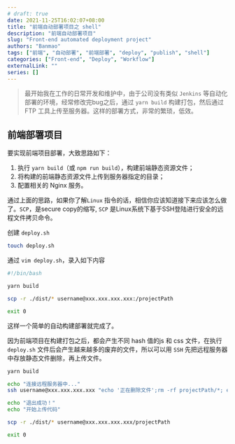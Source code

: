 ```yaml
---
# draft: true
date: 2021-11-25T16:02:07+08:00
title: "前端自动部署项目之 shell"
description: "前端自动部署项目"
slug: "Front-end automated deployment project"
authors: "Banmao"
tags: ["前端", "自动部署", "前端部署", "deploy", "publish", "shell"]
categories: ["Front-end", "Deploy", "Workflow"]
externalLink: ""
series: []
---
```


> 最开始我在工作的日常开发和维护中，由于公司没有类似 `Jenkins` 等自动化部署的环境，经常修改完bug之后，通过 `yarn build` 构建打包，然后通过 FTP 工具上传至服务器。这样的部署方式，非常的繁琐，低效。


## 前端部署项目

要实现前端项目部署，大致思路如下：

1. 执行 `yarn build`（或 `npm run build`），构建前端静态资源文件；
2. 将构建的前端静态资源文件上传到服务器指定的目录；
3. 配置相关的 Nginx 服务。

通过上面的思路，如果你了解`Linux` 指令的话，相信你应该知道接下来应该怎么做了。`SCP`，是secure copy的缩写, `SCP` 是Linux系统下基于SSH登陆进行安全的远程文件拷贝命令。

创建 `deploy.sh`

```bash
touch deploy.sh
```

通过 `vim deploy.sh`，录入如下内容

```bash
#!/bin/bash

yarn build

scp -r ./dist/* username@xxx.xxx.xxx.xxx:/projectPath

exit 0
```

这样一个简单的自动构建部署就完成了。

因为前端项目在构建打包之后，都会产生不同 hash 值的js 和 css 文件，在执行 `deploy.sh` 文件后会产生越来越多的废弃的文件，所以可以用 `SSH` 先把远程服务器中存放静态文件删除，再上传文件。

```bash
yarn build

echo "连接远程服务器中..."
ssh username@xxx.xxx.xxx.xxx "echo '正在删除文件';rm -rf projectPath/*; echo '删除成功'; echo '正在退出远程服务器'; exit;"

echo "退出成功！"
echo "开始上传代码"

scp -r ./dist/* username@xxx.xxx.xxx.xxx/projectPath

exit 0
```
